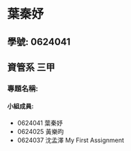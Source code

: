 # 葉秦妤

## 學號: 0624041

## 資管系 三甲

### 專題名稱:

#### 小組成員:
* 0624041 葉秦妤
* 0624025 黃樂昀
* 0624037 沈孟澤
My First Assignment
